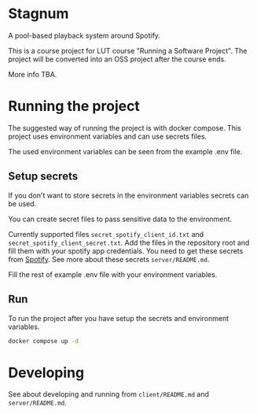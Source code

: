 # Stagnum

A pool-based playback system around Spotify.

This is a course project for LUT course "Running a Software Project". The project will be
converted into an OSS project after the course ends.

More info TBA.

# Running the project
The suggested way of running the project is with docker compose.
This project uses environment variables and can use secrets files.

The used environment variables can be seen from the example .env file.

## Setup secrets
If you don't want to store secrets in the environment variables secrets can be used.

You can create secret files to pass sensitive data to the environment.

Currently supported files `secret_spotify_client_id.txt` and `secret_spotify_client_secret.txt`. Add the files in the repository root and fill them with your spotify app credentials. You need to get these secrets from [Spotify](https://developer.spotify.com/dashboard). 
See more about these secrets `server/README.md`.

Fill the rest of example .env file with your environment variables.

## Run
To run the project after you have setup the secrets and environment variables.

```bash
docker compose up -d
```


# Developing
See about developing and running from `client/README.md` and `server/README.md`.